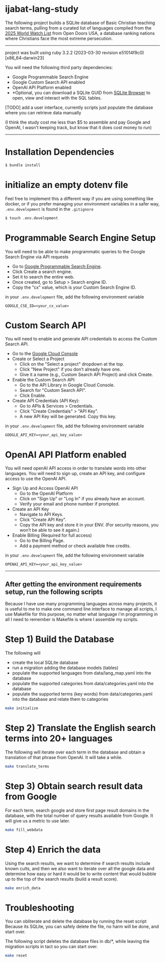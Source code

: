 # ijabat-lang-study

The following project builds a SQLite database of Basic Christian teaching search terms, pulling from a curated list of languages compiled from the [2025 World Watch List](https://www.opendoorsus.org/en-US/persecution/countries) from Open Doors USA, a database ranking nations where Christians face the most extreme persecution.

---

project was built using ruby 3.2.2 (2023-03-30 revision e51014f9c0) [x86_64-darwin23]

You will need the following third party dependencies:
- Google Programmable Search Engine
- Google Custom Search API enabled
- OpenAI API Platform enabled
- *Optional, you can download a SQLite GUID from [SQLite Browser](https://sqlitebrowser.org/) to open, view and interact with the SQL tables.

[TODO] add a user interface, currently scripts just populate the database where you can retrieve data manually

(I think the study cost me less than $5 to assemble and pay Google and OpenAI, I wasn't keeping track, but know that it does cost money to run)

---


# Installation Dependencies
```bash
$ bundle install
```

# initialize an empty dotenv file
Feel free to implement this a different way if you are using something like docker, or if you prefer managing your environment variables in a safer way, `.env.development` is found in the `.gitignore`

```bash
$ touch .env.development
```

# Programmable Search Engine Setup
You will need to be able to make programmatic queries to the Google Search Engine via API requests

- Go to [Google Programmable Search Engine](https://programmablesearchengine.google.com/about/).
- Click Create a search engine.
- Set it to search the entire web.
- Once created, go to Setup > Search engine ID.
- Copy the "cx" value, which is your Custom Search Engine ID.

in your `.env.development` file, add the following environment variable
```
GOOGLE_CSE_ID=<your_cx_value>
```

# Custom Search API
You will need to enable and generate API credentials to access the Custom Search API.

- Go to the [Google Cloud Console](https://console.cloud.google.com/)
- Create or Select a Project
  - Click on the "Select a project" dropdown at the top.
  - Click "New Project" if you don’t already have one.
  - Give it a name (e.g., Custom Search API Project) and click Create.
- Enable the Custom Search API:
  - Go to the API Library in Google Cloud Console.
  - Search for "Custom Search API".
  - Click Enable.
- Create API Credentials (API Key):
  - Go to APIs & Services > Credentials.
  - Click "Create Credentials" > "API Key".
  - A new API Key will be generated. Copy this key.

in your `.env.development` file, add the following environment variable
```
GOOGLE_API_KEY=<your_api_key_value>
```

# OpenAI API Platform enabled
You will need openAI API access in order to translate words into other languages. You will need to sign up, create an API key, and configure access to use the OpenAI API.

- Sign Up and Access OpenAI API
  - Go to the OpenAI Platform
  - Click on "Sign Up" or "Log In" if you already have an account.
  - Verify your email and phone number if prompted.
- Create an API Key
  - Navigate to API Keys.
  - Click "Create API Key".
  - Copy the API key and store it in your ENV. (For security reasons, you won’t be able to see it again.)
- Enable Billing (Required for full access)
  - Go to the Billing Page.
  - Add a payment method or check available free credits.

in your `.env.development` file, add the following environment variable
```
OPENAI_API_KEY=<your_api_key_value>
```

---

## After getting the environment requirements setup, run the following scripts

Because I have use many programming languages across many projects, it is useful to me to make one command line interface to manage all scripts, I use Makefile for this purpose, no matter what language i'm programming in all I need to remember is Makefile is where I assemble my scripts.


# Step 1) Build the Database

The following will
- create the local SQLite database
- run a migration adding the database models (tables)
- populate the supported languages from data/lang_map.yaml into the database
- populate the supported categories from data/categories.yaml into the database
- populate the supported terms (key words) from data/categories.yaml into the database and relate them to categories

```bash
make initialize
```

# Step 2) Translate the English search terms into 20+ languages

The following will iterate over each term in the database and obtain a translation of that phrase from OpenAI. It will take a while.

```bash
make translate_terms
```

# Step 3) Obtain search result data from Google

For each term, search google and store first page result domains in the database, with the total number of query results available from Google. It will give us a metric to use later.

```bash
make fill_webdata
```

# Step 4) Enrich the data

Using the search results, we want to determine if search results include known cults, and then we also want to iterate over all the google data and determine how easy or hard it would be to write content that would bubble up to the top of the search results (build a result score).

```bash
make enrich_data
```

# Troubleshooting
You can obliterate and delete the database by running the reset script
Because its SQLite, you can safely delete the file, no harm will be done, and start over.

The following script deletes the database files in db/*, while leaving the migration scripts in tact so you can start over.

```bash
make reset
```
